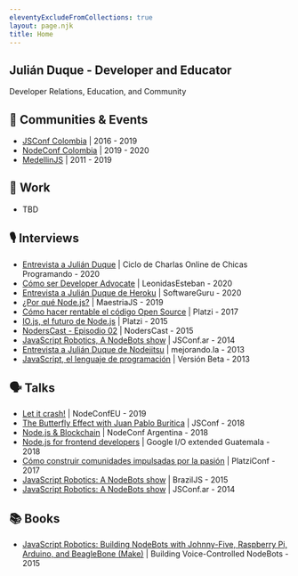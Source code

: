 ```yaml
---
eleventyExcludeFromCollections: true
layout: page.njk
title: Home
---
```

## Julián Duque - Developer and Educator

Developer Relations, Education, and Community

## 👥 Communities & Events

* [JSConf Colombia](https://jsconf.co/) | 2016 - 2019
* [NodeConf Colombia](https://colombia.nodeconf.com/) | 2019 - 2020
* [MedellinJS](https://meetup.com/MedellinJS) | 2011 - 2019

## 💼 Work

* TBD

## 🎙 Interviews

* [Entrevista a Julián Duque](https://www.youtube.com/watch?v=VHcsZgTNYg4) | Ciclo de Charlas Online de Chicas Programando - 2020
* [Cómo ser Developer Advocate](https://www.youtube.com/watch?v=AH4zsKyrjpE) | LeonidasEsteban - 2020
* [Entrevista a Julián Duque de Heroku](https://www.youtube.com/watch?v=pmNtWrhXaH8) | SoftwareGuru - 2020
* [¿Por qué Node.js?](https://www.youtube.com/watch?v=Y6SH0QaJZO4) | MaestriaJS - 2019
* [Cómo hacer rentable el código Open Source](https://www.youtube.com/watch?v=YYszZE99wOg) | Platzi - 2017
* [IO.js, el futuro de Node.js](https://www.youtube.com/watch?v=UiZseBC8tRo) | Platzi - 2015
* [NodersCast - Episodio 02](https://www.youtube.com/watch?v=i2qqa2ZDLyo) | NodersCast - 2015
* [JavaScript Robotics, A NodeBots show](https://www.youtube.com/watch?v=Pjb002vSvVc) | JSConf.ar - 2014
* [Entrevista a Julián Duque de Nodejitsu](https://www.youtube.com/watch?v=af7ceV0TQlM) | mejorando.la - 2013
* [JavaScript, el lenguaje de programación](https://www.youtube.com/watch?v=dqgVxZgaEKM) | Versión Beta - 2013

## 🗣 Talks

* [Let it crash!](https://www.youtube.com/watch?v=Fguac8pIAtU) | NodeConfEU - 2019
* [The Butterfly Effect with Juan Pablo Buritica](https://www.youtube.com/watch?v=3Ya3Cm7xmwY) | JSConf - 2018
* [Node.js & Blockchain](https://www.youtube.com/watch?v=iq48GcfBqGE) | NodeConf Argentina - 2018
* [Node.js for frontend developers](https://www.youtube.com/watch?v=wVeBNQF_Tno) | Google I/O extended Guatemala - 2018
* [Cómo construir comunidades impulsadas por la pasión](https://www.youtube.com/watch?v=1eavCX-mB3E) | PlatziConf - 2017
* [JavaScript Robotics: A NodeBots show](https://www.youtube.com/watch?v=8wtT6fUdOhc) | BrazilJS - 2015
* [JavaScript Robotics: A NodeBots show](https://www.youtube.com/watch?v=N3t2t_WM_go) | JSConf.ar - 2014

## 📚 Books

* [JavaScript Robotics: Building NodeBots with Johnny-Five, Raspberry Pi, Arduino, and BeagleBone (Make)](https://www.amazon.com/JavaScript-Robotics-Johnny-Five-Raspberry-BeagleBone/dp/1457186950/ref=sr_1_1?) | Building Voice-Controlled NodeBots - 2015
